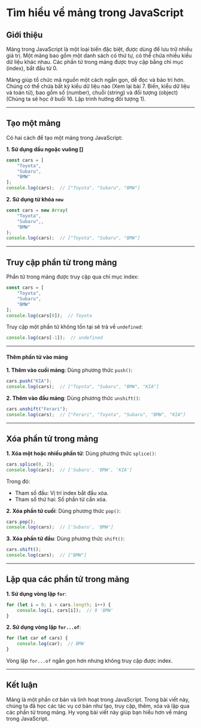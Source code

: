 # Tìm hiểu về mảng trong JavaScript

## Giới thiệu
Mảng trong JavaScript là một loại biến đặc biệt, được dùng để lưu trữ nhiều giá trị. Một mảng bao gồm một danh sách có thứ tự, có thể chứa nhiều kiểu dữ liệu khác nhau. Các phần tử trong mảng được truy cập bằng chỉ mục (index), bắt đầu từ 0.

Mảng giúp tổ chức mã nguồn một cách ngắn gọn, dễ đọc và bảo trì hơn. Chúng có thể chứa bất kỳ kiểu dữ liệu nào (Xem lại bài 7. Biến, kiểu dữ liệu và toán tử), bao gồm số (number), chuỗi (string) và đối tượng (object) (Chúng ta sẽ học ở buổi 16. Lập trình hướng đối tượng 1).

---

## Tạo một mảng

Có hai cách để tạo một mảng trong JavaScript:

**1. Sử dụng dấu ngoặc vuông []**

```javascript
const cars = [
    "Toyota",
    "Subaru",
    "BMW"
];
console.log(cars);  // ["Toyota", "Subaru", "BMW"]
```

**2. Sử dụng từ khóa `new`**

```javascript
const cars = new Array(
    "Toyota",
    "Subaru",,
    "BMW"
);
console.log(cars);  // ["Toyota", "Subaru", "BMW"]
```

---

## Truy cập phần tử trong mảng

Phần tử trong mảng được truy cập qua chỉ mục index:

```javascript
const cars = [
    "Toyota",
    "Subaru",
    "BMW"
];
console.log(cars[0]);  // Toyota
```

Truy cập một phần tử không tồn tại sẽ trả về `undefined`:

```javascript
console.log(cars[-1]);  // undefined
```

---

#### Thêm phần tử vào mảng

**1. Thêm vào cuối mảng**: Dùng phương thức `push()`:

```javascript
cars.push("KIA");
console.log(cars);  // ["Toyota", "Subaru", "BMW", "KIA"]
```

**2. Thêm vào đầu mảng**: Dùng phương thức `unshift()`:

```javascript
cars.unshift("Ferari");
console.log(cars);  // ["Ferari", "Toyota", "Subaru", "BMW", "KIA"]
```

---

## Xóa phần tử trong mảng

**1. Xóa một hoặc nhiều phần tử**: Dùng phương thức `splice()`:

```javascript
cars.splice(0, 2);
console.log(cars);  // ['Subaru', 'BMW', 'KIA']
```
Trong đó:
- Tham số đầu: Vị trí index bắt đầu xóa.
- Tham số thứ hai: Số phần tử cần xóa.

**2. Xóa phần tử cuối**: Dùng phương thức `pop()`:

```javascript
cars.pop();
console.log(cars);  // ['Subaru', 'BMW']
```

**3. Xóa phần tử đầu**: Dùng phương thức `shift()`:

```javascript
cars.shift();
console.log(cars);  // ["BMW"]
```

---

## Lặp qua các phần tử trong mảng

**1. Sử dụng vòng lặp `for`**:

```javascript
for (let i = 0; i < cars.length; i++) {
    console.log(i, cars[i]);  // 0 'BMW'
}
```

**2. Sử dụng vòng lặp `for...of`**:

```javascript
for (let car of cars) {
    console.log(car);  // BMW
}
```
Vòng lặp `for...of` ngắn gọn hơn nhưng không truy cập được index.

---

## Kết luận

Mảng là một phần cơ bản và linh hoạt trong JavaScript. Trong bài viết này, chúng ta đã học các tác vụ cơ bản như tạo, truy cập, thêm, xóa và lặp qua các phần tử trong mảng. Hy vọng bài viết này giúp bạn hiểu hơn về mảng trong JavaScript.


